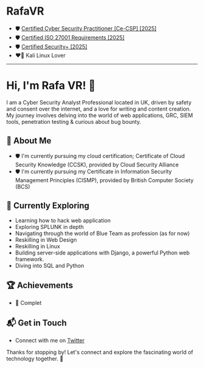 # RafaVR
- 🛡️ [Certified Cyber Security Practitioner [Ce-CSP] [2025]](https://capslock.ac/)
- 🛡️ [Certified ISO 27001 Requirements [2025]](https://standardsdevelopment.bsigroup.com/Home/About)
- 🛡️ [Certified Security+ [2025]](https://www.comptia.org/en-us/certifications/security/)
- ❤️‍🔥 Kali Linux Lover 
- - - 
# Hi, I'm Rafa VR! 👋

I am a Cyber Security Analyst Professional located in UK, driven by safety and consent over the internet, and a love for writing and content creation. My journey involves delving into the world of web applications, GRC, SIEM tools, penetration testing & curious about bug bounty.

## 🚀 About Me

- 🛡️ I'm currently pursuing my cloud certification; Certificate of Cloud Security Knowledge (CCSK), provided by Cloud Security Alliance
- 🛡️ I'm currently pursuing my Certificate in Information Security Management Principles (CISMP), provided by British Computer Society (BCS)

## 🌱 Currently Exploring

  - Learning how to hack web application
  - Exploring SPLUNK in depth
  - Navigating through the world of Blue Team as profession (as for now)
  - Reskilling in Web Design
  - Reskilling in Linux
  - Building server-side applications with Django, a powerful Python web framework.
  - Diving into SQL and Python

 ## 🏆 Achievements

- 🌟 Complet


## 📬 Get in Touch

- Connect with me on [Twitter](https://twitter.com/inttedbot)

Thanks for stopping by! Let's connect and explore the fascinating world of technology together. 🚀



<!--

Here are some ideas to get you started:

- 🔭 I’m currently working on ...
- 🌱 I’m currently learning ...

-->
